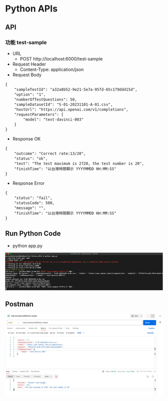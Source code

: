 # Python APIs

## API
### 功能 test-sample
* URL
  * POST http://localhost:6000/test-sample
* Request Header
  * Content-Type: application/json
* Request Body
```
{
    "sampleTestId": "a32a8b52-9e21-5e7a-95fd-65c179ddd15d",
    "option": "1",
    "numberOfTestQuestions": 50,
    "sampleDatasetId": "S-01-20231101-A-01.csv",
    "hostUrl": "https://api.openai.com/v1/completions",
    "requestParameters": {
        "model": "text-davinci-003"
    }
}
```
* Response OK
```
{
    "outcome": "Correct rate:13/20",
    "status": "ok",
    "test": "The test maximum is 2720, the test number is 20",
    "finishTime": "以台灣時間顯示 YYYYMMDD HH:MM:SS"
}
```

* Response Error
```
{
    "status": "fail",
    "statusCode": 500,
    "message": "",
    "finishTime": "以台灣時間顯示 YYYYMMDD HH:MM:SS"
}
```

## Run Python Code
* python app.py

![](./Images/Run_Python_Code.png)

## Postman
![](./Images/Postman.png)
